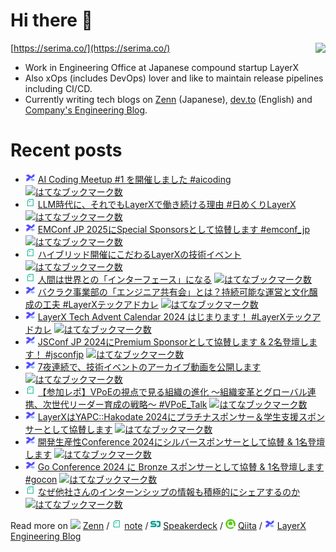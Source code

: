 # Hi there 👋

<img align="right" src="https://github-readme-stats.vercel.app/api?username=serima&count_private=true&theme=dracula&show_icons=true" />

[https://serima.co/](https://serima.co/)

- Work in Engineering Office at Japanese compound startup LayerX
- Also xOps (includes DevOps) lover and like to maintain release pipelines including CI/CD.
- Currently writing tech blogs on [Zenn](https://zenn.dev/serima) (Japanese), [dev.to](https://dev.to/serima) (English) and [Company's Engineering Blog](https://tech.layerx.co.jp).

# Recent posts

<!--[START POSTS]-->
- <img src="platform_icons/lxblog.png" width="16"> [AI Coding Meetup #1 を開催しました #aicoding](https://tech.layerx.co.jp/entry/2025/04/10/172743) [![はてなブックマーク数](https://b.hatena.ne.jp/entry/image/https://tech.layerx.co.jp/entry/2025/04/10/172743)](https://b.hatena.ne.jp/entry/https://tech.layerx.co.jp/entry/2025/04/10/172743)
- <img src="platform_icons/note.png" width="16"> [LLM時代に、それでもLayerXで働き続ける理由 #日めくりLayerX](https://note.com/serima/n/n99d613e23832) [![はてなブックマーク数](https://b.hatena.ne.jp/entry/image/https://note.com/serima/n/n99d613e23832)](https://b.hatena.ne.jp/entry/https://note.com/serima/n/n99d613e23832)
- <img src="platform_icons/lxblog.png" width="16"> [EMConf JP 2025にSpecial Sponsorsとして協賛します #emconf_jp](https://tech.layerx.co.jp/entry/2025/02/26/174859) [![はてなブックマーク数](https://b.hatena.ne.jp/entry/image/https://tech.layerx.co.jp/entry/2025/02/26/174859)](https://b.hatena.ne.jp/entry/https://tech.layerx.co.jp/entry/2025/02/26/174859)
- <img src="platform_icons/note.png" width="16"> [ハイブリッド開催にこだわるLayerXの技術イベント](https://note.com/serima/n/n8ee747b10362) [![はてなブックマーク数](https://b.hatena.ne.jp/entry/image/https://note.com/serima/n/n8ee747b10362)](https://b.hatena.ne.jp/entry/https://note.com/serima/n/n8ee747b10362)
- <img src="platform_icons/note.png" width="16"> [人間は世界との「インターフェース」になる](https://note.com/serima/n/nd0d923d5f994) [![はてなブックマーク数](https://b.hatena.ne.jp/entry/image/https://note.com/serima/n/nd0d923d5f994)](https://b.hatena.ne.jp/entry/https://note.com/serima/n/nd0d923d5f994)
- <img src="platform_icons/lxblog.png" width="16"> [バクラク事業部の「エンジニア共有会」とは？持続可能な運営と文化醸成の工夫 #LayerXテックアドカレ](https://tech.layerx.co.jp/entry/2024/12/01/145303) [![はてなブックマーク数](https://b.hatena.ne.jp/entry/image/https://tech.layerx.co.jp/entry/2024/12/01/145303)](https://b.hatena.ne.jp/entry/https://tech.layerx.co.jp/entry/2024/12/01/145303)
- <img src="platform_icons/lxblog.png" width="16"> [LayerX Tech Advent Calendar 2024 はじまります！ #LayerXテックアドカレ](https://tech.layerx.co.jp/entry/tech-advent-calendar-2024) [![はてなブックマーク数](https://b.hatena.ne.jp/entry/image/https://tech.layerx.co.jp/entry/tech-advent-calendar-2024)](https://b.hatena.ne.jp/entry/https://tech.layerx.co.jp/entry/tech-advent-calendar-2024)
- <img src="platform_icons/lxblog.png" width="16"> [JSConf JP 2024にPremium Sponsorとして協賛します & 2名登壇します！ #jsconfjp](https://tech.layerx.co.jp/entry/2024/11/21/091008) [![はてなブックマーク数](https://b.hatena.ne.jp/entry/image/https://tech.layerx.co.jp/entry/2024/11/21/091008)](https://b.hatena.ne.jp/entry/https://tech.layerx.co.jp/entry/2024/11/21/091008)
- <img src="platform_icons/lxblog.png" width="16"> [7夜連続で、技術イベントのアーカイブ動画を公開します](https://tech.layerx.co.jp/entry/2024/11/20/155038) [![はてなブックマーク数](https://b.hatena.ne.jp/entry/image/https://tech.layerx.co.jp/entry/2024/11/20/155038)](https://b.hatena.ne.jp/entry/https://tech.layerx.co.jp/entry/2024/11/20/155038)
- <img src="platform_icons/note.png" width="16"> [【参加レポ】VPoEの視点で見る組織の進化 〜組織変革とグローバル連携、次世代リーダー育成の戦略〜 #VPoE_Talk](https://note.com/serima/n/n2a60e4729f24) [![はてなブックマーク数](https://b.hatena.ne.jp/entry/image/https://note.com/serima/n/n2a60e4729f24)](https://b.hatena.ne.jp/entry/https://note.com/serima/n/n2a60e4729f24)
- <img src="platform_icons/lxblog.png" width="16"> [LayerXはYAPC::Hakodate 2024にプラチナスポンサー＆学生支援スポンサーとして協賛します](https://tech.layerx.co.jp/entry/2024/10/04/062704) [![はてなブックマーク数](https://b.hatena.ne.jp/entry/image/https://tech.layerx.co.jp/entry/2024/10/04/062704)](https://b.hatena.ne.jp/entry/https://tech.layerx.co.jp/entry/2024/10/04/062704)
- <img src="platform_icons/lxblog.png" width="16"> [開発生産性Conference 2024にシルバースポンサーとして協賛 & 1名登壇します](https://tech.layerx.co.jp/entry/2024/06/27/080000) [![はてなブックマーク数](https://b.hatena.ne.jp/entry/image/https://tech.layerx.co.jp/entry/2024/06/27/080000)](https://b.hatena.ne.jp/entry/https://tech.layerx.co.jp/entry/2024/06/27/080000)
- <img src="platform_icons/lxblog.png" width="16"> [Go Conference 2024 に Bronze スポンサーとして協賛 & 1名登壇します #gocon](https://tech.layerx.co.jp/entry/2024/06/07/114918) [![はてなブックマーク数](https://b.hatena.ne.jp/entry/image/https://tech.layerx.co.jp/entry/2024/06/07/114918)](https://b.hatena.ne.jp/entry/https://tech.layerx.co.jp/entry/2024/06/07/114918)
- <img src="platform_icons/note.png" width="16"> [なぜ他社さんのインターンシップの情報も積極的にシェアするのか](https://note.com/serima/n/n7b44a080607d) [![はてなブックマーク数](https://b.hatena.ne.jp/entry/image/https://note.com/serima/n/n7b44a080607d)](https://b.hatena.ne.jp/entry/https://note.com/serima/n/n7b44a080607d)
<!--[END POSTS]-->

Read more on 
![](platform_icons/zenn.png) [Zenn](https://zenn.dev/serima) / 
![](platform_icons/note.png) [note](https://note.com/serima) /
![](platform_icons/speakerdeck.png) [Speakerdeck](https://speakerdeck.com/serima) /
![](platform_icons/qiita.png) [Qiita](https://qiita.com/serima) /
<img src="platform_icons/lxblog.png" width="16"> [LayerX Engineering Blog](https://tech.layerx.co.jp)
